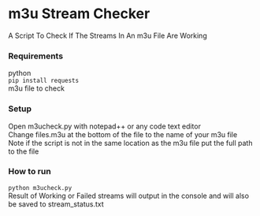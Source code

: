 # m3u Stream Checker
A Script To Check If The Streams In An m3u File Are Working

### Requirements
python <br>
``` pip install requests ``` <br>
m3u file to check <br>

### Setup
Open m3ucheck.py with notepad++ or any code text editor <br>
Change files.m3u at the bottom of the file to the name of your m3u file <br>
Note if the script is not in the same location as the m3u file put the full path to the file <br>

### How to run
``` python m3ucheck.py ``` <br>
Result of Working or Failed streams will output in the console and will also be saved to stream_status.txt
